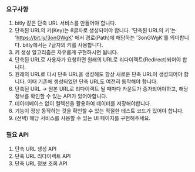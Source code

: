 ### 요구사항
1. bitly 같은 단축 URL 서비스를 만들어야 합니다.
2. 단축된 URL의 키(Key)는 8글자로 생성되어야 합니다. '단축된 URL의 키'는 'https://bit.ly/3onGWgK' 에서 경로(Path)에 해당하는 '3onGWgK'를 의미합니다. bitly에서는 7글자의 키를 사용합니다.
3. 키 생성 알고리즘은 자유롭게 구현하시면 됩니다.
4. 단축된 URL로 사용자가 요청하면 원래의 URL로 리다이렉트(Redirect)되어야 합니다.
5. 원래의 URL로 다시 단축 URL을 생성해도 항상 새로운 단축 URL이 생성되어야 합니다. 이때 기존에 생성되었던 단축 URL도 여전히 동작해야 합니다.
6. 단축된 URL -> 원본 URL로 리다이렉트 될 때마다 카운트가 증가되어야하고, 해당 정보를 확인할 수 있는 API가 있어야합니다.
7. 데이터베이스 없이 컬렉션을 활용하여 데이터를 저장해야합니다.
8. 기능이 정상 동작하는 것을 확인할 수 있는 적절한 테스트 코드가 있어야 합니다.
9. (선택) 해당 서비스를 사용할 수 있는 UI 페이지를 구현해주세요.

### 필요 API
1. 단축 URL 생성 API
2. 단축 URL 리다이렉트 API
3. 단축 URL 정보 조회 API